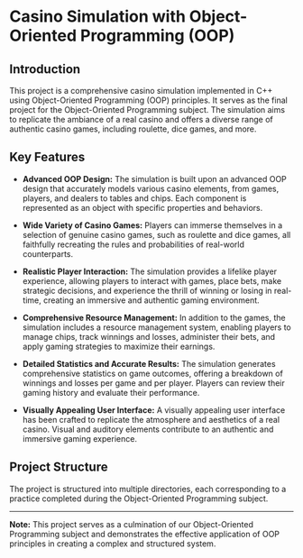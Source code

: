 # Casino Simulation with Object-Oriented Programming (OOP)

## Introduction

This project is a comprehensive casino simulation implemented in C++ using Object-Oriented Programming (OOP) principles. It serves as the final project for the Object-Oriented Programming subject. The simulation aims to replicate the ambiance of a real casino and offers a diverse range of authentic casino games, including roulette, dice games, and more.

## Key Features

- **Advanced OOP Design:** The simulation is built upon an advanced OOP design that accurately models various casino elements, from games, players, and dealers to tables and chips. Each component is represented as an object with specific properties and behaviors.

- **Wide Variety of Casino Games:** Players can immerse themselves in a selection of genuine casino games, such as roulette and dice games, all faithfully recreating the rules and probabilities of real-world counterparts.

- **Realistic Player Interaction:** The simulation provides a lifelike player experience, allowing players to interact with games, place bets, make strategic decisions, and experience the thrill of winning or losing in real-time, creating an immersive and authentic gaming environment.

- **Comprehensive Resource Management:** In addition to the games, the simulation includes a resource management system, enabling players to manage chips, track winnings and losses, administer their bets, and apply gaming strategies to maximize their earnings.

- **Detailed Statistics and Accurate Results:** The simulation generates comprehensive statistics on game outcomes, offering a breakdown of winnings and losses per game and per player. Players can review their gaming history and evaluate their performance.

- **Visually Appealing User Interface:** A visually appealing user interface has been crafted to replicate the atmosphere and aesthetics of a real casino. Visual and auditory elements contribute to an authentic and immersive gaming experience.

## Project Structure

The project is structured into multiple directories, each corresponding to a practice completed during the Object-Oriented Programming subject.

---

**Note:** This project serves as a culmination of our Object-Oriented Programming subject and demonstrates the effective application of OOP principles in creating a complex and structured system.
